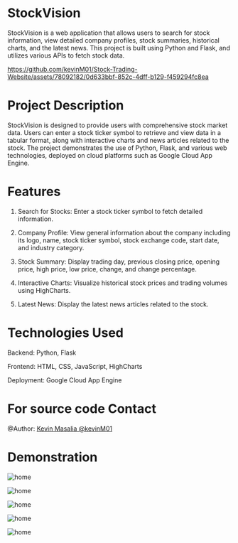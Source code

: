 # StockVision
StockVision is a web application that allows users to search for stock information, view detailed company profiles, stock summaries, historical charts, and the latest news. This project is built using Python and Flask, and utilizes various APIs to fetch stock data.

https://github.com/kevinM01/Stock-Trading-Website/assets/78092182/0d633bbf-852c-4dff-b129-f459294fc8ea

# Project Description
StockVision is designed to provide users with comprehensive stock market data. Users can enter a stock ticker symbol to retrieve and view data in a tabular format, along with interactive charts and news articles related to the stock. The project demonstrates the use of Python, Flask, and various web technologies, deployed on cloud platforms such as Google Cloud App Engine.

# Features

1. Search for Stocks: Enter a stock ticker symbol to fetch detailed information.

2. Company Profile: View general information about the company including its logo, name, stock ticker symbol, stock exchange code, start date, and industry category.

3. Stock Summary: Display trading day, previous closing price, opening price, high price, low price, change, and change percentage.

4. Interactive Charts: Visualize historical stock prices and trading volumes using HighCharts.

5. Latest News: Display the latest news articles related to the stock.

# Technologies Used

Backend: Python, Flask

Frontend: HTML, CSS, JavaScript, HighCharts

Deployment: Google Cloud App Engine

# For source code Contact
@Author: [Kevin Masalia @kevinM01](https://github.com/kevinM01)

# Demonstration

![home](https://github.com/kevinM01/StockVision/assets/78092182/c4a2420f-09e8-4afd-ba5e-1e0f30ee40c0)

![home](https://github.com/kevinM01/StockVision/assets/78092182/5432299c-239a-4a7c-a03c-f084aef8d0cd)

![home](https://github.com/kevinM01/StockVision/assets/78092182/b8a4e9c3-8894-43e8-94c3-99f7b59a0614)

![home](https://github.com/kevinM01/StockVision/assets/78092182/2d58ff26-ebfe-4c5b-be51-07ab690d86f9)

![home](https://github.com/kevinM01/StockVision/assets/78092182/e9768d08-8c59-4927-8bde-0d25e6daffd6)
